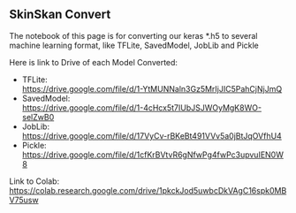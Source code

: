 ## SkinSkan Convert

The notebook of this page is for converting our keras *.h5 to several machine learning format, like TFLite, SavedModel, JobLib and Pickle

Here is link to Drive of each Model Converted:
- TFLite:<br> https://drive.google.com/file/d/1-YtMUNNaln3Gz5MrIjJIC5PahCjNjJmQ
- SavedModel: <br> https://drive.google.com/file/d/1-4cHcx5t7IUbJSJWOyMgK8WO-selZwB0
- JobLib: <br> https://drive.google.com/file/d/17VyCv-rBKeBt491VVv5a0jBtJqOVfhU4
- Pickle: <br> https://drive.google.com/file/d/1cfKrBVtvR6gNfwPg4fwPc3upvuIEN0W8

Link to Colab: <br> https://colab.research.google.com/drive/1pkckJod5uwbcDkVAgC16spk0MBV75usw